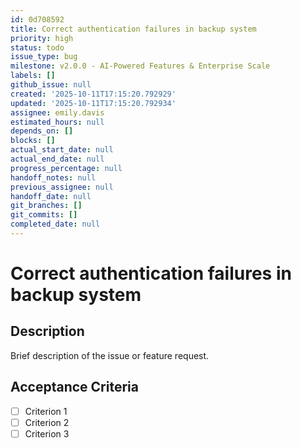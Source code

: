 ```yaml
---
id: 0d708592
title: Correct authentication failures in backup system
priority: high
status: todo
issue_type: bug
milestone: v2.0.0 - AI-Powered Features & Enterprise Scale
labels: []
github_issue: null
created: '2025-10-11T17:15:20.792929'
updated: '2025-10-11T17:15:20.792934'
assignee: emily.davis
estimated_hours: null
depends_on: []
blocks: []
actual_start_date: null
actual_end_date: null
progress_percentage: null
handoff_notes: null
previous_assignee: null
handoff_date: null
git_branches: []
git_commits: []
completed_date: null
---
```


# Correct authentication failures in backup system

## Description

Brief description of the issue or feature request.

## Acceptance Criteria

- [ ] Criterion 1
- [ ] Criterion 2
- [ ] Criterion 3